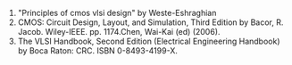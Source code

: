 1. "Principles of cmos vlsi design" by Weste-Eshraghian  
2. CMOS: Circuit Design, Layout, and Simulation, Third Edition by Bacor, R. Jacob. Wiley-IEEE. pp. 1174.Chen, Wai-Kai (ed) (2006).  
3. The VLSI Handbook, Second Edition (Electrical Engineering Handbook) by Boca Raton: CRC. ISBN 0-8493-4199-X.  

